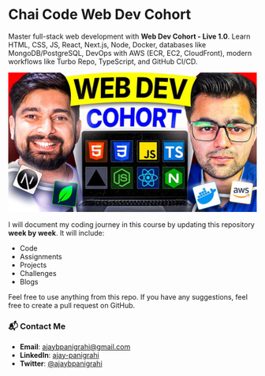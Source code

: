 # Chai Code Web Dev Cohort  

Master full-stack web development with **Web Dev Cohort - Live 1.0**. Learn HTML, CSS, JS, React, Next.js, Node, Docker, databases like MongoDB/PostgreSQL, DevOps with AWS (ECR, EC2, CloudFront), modern workflows like Turbo Repo, TypeScript, and GitHub CI/CD.  

![Chai Code Web Dev Cohort](https://github.com/the-ajay-panigrahi/chai-code-web-dev-cohort/blob/main/Banner.jpg)

I will document my coding journey in this course by updating this repository **week by week**. It will include:  
- Code  
- Assignments  
- Projects  
- Challenges  
- Blogs  

Feel free to use anything from this repo. If you have any suggestions, feel free to create a pull request on GitHub.

### 📬 Contact Me  
- **Email**: [ajaybpanigrahi@gmail.com](mailto:ajaybpanigrahi@gmail.com)
- **LinkedIn**: [ajay-panigrahi](https://www.linkedin.com/in/ajay-panigrahi/)  
- **Twitter**: [@ajaybpanigrahi](https://x.com/ajaybpanigrahi)

